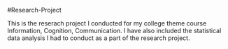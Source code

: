 #Research-Project

This is the reserach project I conducted for my college theme course Information, Cognition, Communication. I have also included the statistical data analysis I had to conduct as a part of the research project.
